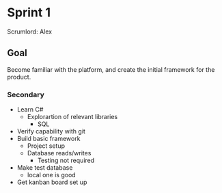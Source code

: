 # Sprint 1
Scrumlord: Alex
## Goal
Become familiar with the platform, and create the initial framework for the product. 

### Secondary
* Learn C#
    - Explorartion of relevant libraries
        + SQL
* Verify capability with git
* Build basic framework
    - Project setup
    - Database reads/writes
        + Testing not required
* Make test database
    - local one is good
* Get kanban board set up



